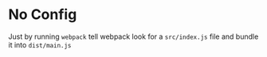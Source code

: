 # No Config

Just by running `webpack` tell webpack look for a `src/index.js` file and bundle it into `dist/main.js`